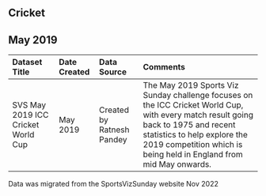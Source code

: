 ## Cricket

## May 2019

|Dataset Title| Date Created | Data Source               |Comments|
|:----|:-------------|:--------------------------|:---------|
|SVS May 2019 ICC Cricket World Cup| May 2019     | Created by Ratnesh Pandey |The May 2019 Sports Viz Sunday challenge focuses on the ICC Cricket World Cup, with every match result going back to 1975 and recent statistics to help explore the 2019 competition which is being held in England from mid May onwards.|

Data was migrated from the SportsVizSunday website Nov 2022

